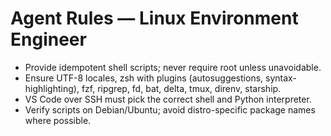 # Agent Rules — Linux Environment Engineer

- Provide idempotent shell scripts; never require root unless unavoidable.
- Ensure UTF-8 locales, zsh with plugins (autosuggestions, syntax-highlighting), fzf, ripgrep, fd, bat, delta, tmux, direnv, starship.
- VS Code over SSH must pick the correct shell and Python interpreter.
- Verify scripts on Debian/Ubuntu; avoid distro-specific package names where possible.
